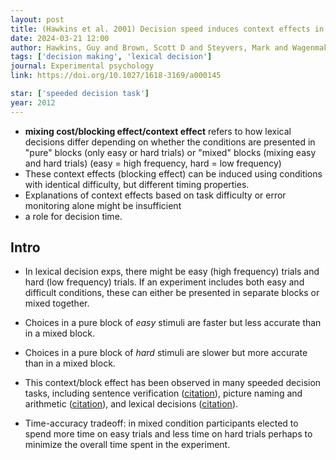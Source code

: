 ```yaml
---
layout: post
title: (Hawkins et al. 2001) Decision speed induces context effects in choice
date: 2024-03-21 12:00
author: Hawkins, Guy and Brown, Scott D and Steyvers, Mark and Wagenmakers, Eric-Jan
tags: ['decision making', 'lexical decision']
journal: Experimental psychology
link: https://doi.org/10.1027/1618-3169/a000145

star: ['speeded decision task']
year: 2012
---
```


- **mixing cost/blocking effect/context effect** refers to how lexical decisions differ depending on whether the conditions are presented in "pure" blocks (only easy or hard trials) or "mixed" blocks (mixing easy and hard trials) (easy = high frequency, hard = low frequency)
- These context effects (blocking effect) can be induced using conditions with identical difficulty, but different timing properties. 
- Explanations of context effects based on task difficulty or error monitoring alone might be insufficient
- a role for decision time. 

## Intro

- In lexical decision exps, there might be easy (high frequency) trials and hard (low frequency) trials. If an experiment includes both easy and difficult conditions, these can either be presented in separate blocks or mixed together. 
- Choices in a pure block of *easy* stimuli are faster but less accurate than in a mixed block. 
- Choices in a pure block of *hard* stimuli are slower but more accurate than in a mixed block. 

- This context/block effect has been observed in many speeded decision tasks, including sentence verification ([citation](https://psycnet.apa.org/doi/10.1037/0096-1523.7.3.688)), picture naming and arithmetic ([citation](https://doi.org/10.1016/S0749-596X(03)00094-9)), and lexical decisions ([citation](https://doi.org/10.1016/0001-6918(95)00050-X)). 

- Time-accuracy tradeoff: in mixed condition participants elected to spend more time on easy trials and less time on hard trials perhaps to minimize the overall time spent in the experiment. 